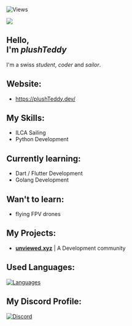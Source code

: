 ![Views](https://komarev.com/ghpvc/?username=plushTeddy&label=PROFILE+VIEWS&style=flat&color=5094F0)


<picture>
<source 
  srcset="https://github-readme-stats.vercel.app/api?username=plushTeddy&show_icons=true&theme=dark"
  media="(prefers-color-scheme: dark)"
/>
<source
  srcset="https://github-readme-stats.vercel.app/api?username=plushTeddy&show_icons=true"
  media="(prefers-color-scheme: light), (prefers-color-scheme: no-preference)"
/>
<img src="https://github-readme-stats.vercel.app/api?username=plushTeddy&show_icons=true" />
</picture>


Hello, \
I'm _plushTeddy_
-

I'm a swiss _student_, _coder_ and _sailor_.


Website:
-

- https://plushTeddy.dev/


My Skills:
-

- ILCA Sailing
- Python Development


Currently learning:
-

- Dart / Flutter Development
- Golang Development


Wan't to learn:
-

- flying FPV drones


My Projects:
-

- __[unviewed.xyz](https://unviewed.xyz)__ | A Development community


Used Languages:
-
[![Languages](https://github-readme-stats.vercel.app/api/top-langs/?username=plushTeddy&layout=compact&border_radius=15)](https://github.com/plushTeddy/)


My Discord Profile:
-
[![Discord](https://lanyard-profile-readme.vercel.app/api/755112341548433489?theme=light&bg=5094F0&animated=true&hideDiscrim=false&borderRadius=15px&hideTimestamp=true&)](https://discord.com/users/755112341548433489)
